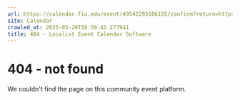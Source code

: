 ```yaml
---
url: https://calendar.fiu.edu/event/49542293186155/confirm?return=https%3A%2F%2Fcalendar.fiu.edu%2Fevent%2Fbusiness-career-management-how-can-we-help-you-6827
site: Calendar
crawled_at: 2025-05-20T10:59:42.277941
title: 404 - Localist Event Calendar Software
---
```


# 404 - not found
We couldn't find the page on this community event platform.

